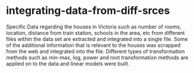 # integrating-data-from-diff-srces
Specific Data regarding the houses in Victoria such as number of rooms, location, distance from train station, schools in the area, etc from different files within the data set are extracted and integrated into a single file. Some of the additional information that is relevant to the houses was scrapped from the web and integrated into the file. Different types of transformation methods such as min-max, log, power and root transformation methods are applied on to the data and linear models were built.
